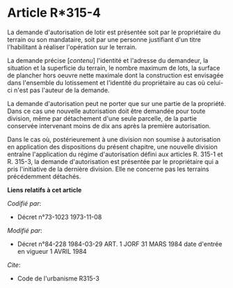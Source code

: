 # Article R*315-4

La demande d'autorisation de lotir est présentée soit par le propriétaire du terrain ou son mandataire, soit par une personne
justifiant d'un titre l'habilitant à réaliser l'opération sur le terrain.

La demande précise [*contenu*] l'identité et l'adresse du demandeur, la situation et la superficie du terrain, le nombre
maximum de lots, la surface de plancher hors oeuvre nette maximale dont la construction est envisagée dans l'ensemble du
lotissement et l'identité du propriétaire au cas où celui-ci n'est pas l'auteur de la demande.

La demande d'autorisation peut ne porter que sur une partie de la propriété. Dans ce cas une nouvelle autorisation doit être
demandée pour toute division, même par détachement d'une seule parcelle, de la partie conservée intervenant moins de dix ans
après la première autorisation.

Dans le cas où, postérieurement à une division non soumise à autorisation en application des dispositions du présent
chapitre, une nouvelle division entraîne l'application du régime d'autorisation défini aux articles R. 315-1 et R. 315-3, la
demande d'autorisation est présentée par le propriétaire qui a pris l'initiative de la dernière division. Elle ne concerne
pas les terrains précédemment détachés.

**Liens relatifs à cet article**

_Codifié par_:

  - Décret n°73-1023 1973-11-08

_Modifié par_:

  - Décret n°84-228 1984-03-29 ART. 1 JORF 31 MARS 1984 date d'entrée en vigueur 1 AVRIL 1984

_Cite_:

  - Code de l'urbanisme R315-3
